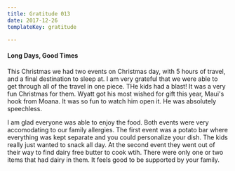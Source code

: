 ```yaml
---
title: Gratitude 013
date: 2017-12-26
templateKey: gratitude

---
```


#### Long Days, Good Times

This Christmas we had two events on Christmas day, with 5 hours of travel, and a final destination to sleep at.  I am very grateful that we were able to get through all of the travel in one piece.  THe kids had a blast!  It was a very fun Christmas for them.  Wyatt got his most wished for gift this year, Maui's hook from Moana.  It was so fun to watch him open it.  He was absolutely speechless.


I am glad everyone was able to enjoy the food.  Both events were very accomodating to our family allergies.  The first event was a potato bar where everything was kept separate and you could personalize your dish.  The kids really just wanted to snack all day.  At the second event they went out of their way to find dairy free butter to cook wtih.  There were only one or two items that had dairy in them.  It feels good to be supported by your family.

